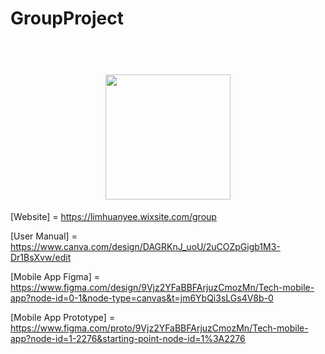 # GroupProject
<h1 align="center">
    <br>
    <img width="200" src="https://github.com/user-attachments/assets/800d5c9f-1cfd-427a-adf1-5babb6305ca5" 
    <br>
</h1>

[Website] = https://limhuanyee.wixsite.com/group 

[User Manual] = https://www.canva.com/design/DAGRKnJ_uoU/2uCOZpGigb1M3-Dr1BsXvw/edit

[Mobile App Figma] = https://www.figma.com/design/9Vjz2YFaBBFArjuzCmozMn/Tech-mobile-app?node-id=0-1&node-type=canvas&t=jm6YbQi3sLGs4V8b-0

[Mobile App Prototype] = https://www.figma.com/proto/9Vjz2YFaBBFArjuzCmozMn/Tech-mobile-app?node-id=1-2276&starting-point-node-id=1%3A2276
